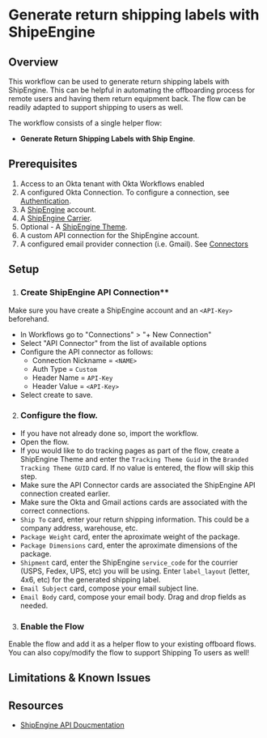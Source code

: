# Generate return shipping labels with ShipeEngine

## Overview
This workflow can be used to generate return shipping labels with ShipEngine. This can be helpful in automating the offboarding process for remote users and having them return equipment back. The flow can be readily adapted to support shipping to users as well.


The workflow consists of a single helper flow:
- **Generate Return Shipping Labels with Ship Engine**.

## Prerequisites
1. Access to an Okta tenant with Okta Workflows enabled
2. A configured Okta Connection. To configure a connection, see [Authentication](https://help.okta.com/wf/en-us/Content/Topics/Workflows/connector-reference/okta/overviews/authorization.htm).
3. A [ShipEngine](https://www.shipengine.com/) account.
4. A [ShipEngine Carrier](https://www.shipengine.com/docs/carriers/setup/).
5. Optional - A [ShipEngine Theme](https://app.shipengine.com/#/portal/themes). 
6. A custom API connection for the ShipEngine account. 
7. A configured email provider connection (i.e. Gmail). See [Connectors](https://help.okta.com/wf/en-us/Content/Topics/Workflows/connector-reference/connector-reference.htm)

## Setup
1. ### Create ShipEngine API Connection**
Make sure you have create a ShipEngine account and an `<API-Key>` beforehand.
* In Workflows go to "Connections" > "+ New Connection"
* Select "API Connector" from the list of available options
* Configure the API connector as follows:
    * Connection Nickname = `<NAME>`
    * Auth Type = `Custom`
    * Header Name = `API-Key`
    * Header Value = `<API-Key>`
* Select create to save.

2. ### Configure the flow.
* If you have not already done so, import the workflow.
* Open the flow.
* If you would like to do tracking pages as part of the flow, create a ShipEngine Theme and enter the `Tracking Theme Guid` in the `Branded Tracking Theme GUID` card. If no value is entered, the flow will skip this step.
* Make sure the API Connector cards are associated the ShipEngine API connection created earlier.
* Make sure the Okta and Gmail actions cards are associated with the correct connections.
* `Ship To` card, enter your return shipping information. This could be a company address, warehouse, etc.
* `Package Weight` card, enter the aproximate weight of the package.
* `Package Dimensions` card, enter the aproximate dimensions of the package.
* `Shipment` card, enter the ShipEngine `service_code` for the courrier (USPS, Fedex, UPS, etc) you will be using. Enter `label_layout` (letter, 4x6, etc) for the generated shipping label.
* `Email Subject` card, compose your email subject line.
* `Email Body` card, compose your email body. Drag and drop fields as needed.

3. ### Enable the Flow
Enable the flow and add it as a helper flow to your existing offboard flows. You can also copy/modify the flow to support Shipping To users as well!


## Limitations & Known Issues

## Resources
* [ShipEngine API Doucmentation](https://www.shipengine.com/docs/)
